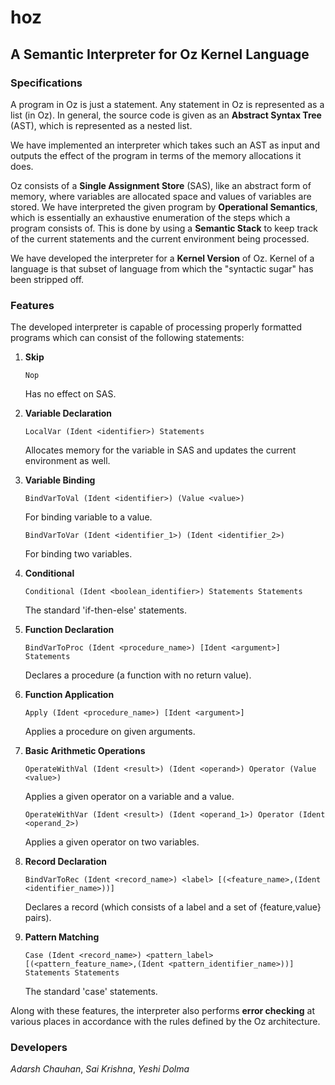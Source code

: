 # hoz
## A Semantic Interpreter for Oz Kernel Language

### Specifications
A program in Oz is just a statement. Any statement in Oz is represented as a list (in Oz). In general, the source code is given as an __Abstract Syntax Tree__ (AST), which is represented as a nested list.

We have implemented an interpreter which takes such an AST as input and outputs the effect of the program in terms of the memory allocations it does.

Oz consists of a __Single Assignment Store__ (SAS), like an abstract form of memory, where variables are allocated space and values of variables are stored. We have interpreted the given program by __Operational Semantics__, which is essentially an exhaustive enumeration of the steps which a program consists of. This is done by using a __Semantic Stack__ to keep track of the current statements and the current environment being processed.

We have developed the interpreter for a __Kernel Version__ of Oz. Kernel of a language is that subset of language from which the "syntactic sugar" has been stripped off.

### Features
The developed interpreter is capable of processing properly formatted programs which can consist of the following statements:

1. __Skip__
	```
	Nop
	```
	Has no effect on SAS.

2. __Variable Declaration__
	```
	LocalVar (Ident <identifier>) Statements
	```
	Allocates memory for the variable in SAS and updates the current environment as well.

3. __Variable Binding__
	```
	BindVarToVal (Ident <identifier>) (Value <value>)
	```
	For binding variable to a value.
	```
	BindVarToVar (Ident <identifier_1>) (Ident <identifier_2>)
	```
	For binding two variables.

4. __Conditional__
	```
	Conditional (Ident <boolean_identifier>) Statements Statements
	```
	The standard 'if-then-else' statements.

5. __Function Declaration__
	```
	BindVarToProc (Ident <procedure_name>) [Ident <argument>] Statements
	```
	Declares a procedure (a function with no return value).

6. __Function Application__
	```
	Apply (Ident <procedure_name>) [Ident <argument>]
	```
	Applies a procedure on given arguments.

7. __Basic Arithmetic Operations__
	```
	OperateWithVal (Ident <result>) (Ident <operand>) Operator (Value <value>)
	```
	Applies a given operator on a variable and a value.
	```
	OperateWithVar (Ident <result>) (Ident <operand_1>) Operator (Ident <operand_2>)
	```
	Applies a given operator on two variables.

8. __Record Declaration__
	```
	BindVarToRec (Ident <record_name>) <label> [(<feature_name>,(Ident <identifier_name>))]
	```
	Declares a record (which consists of a label and a set of {feature,value} pairs).

9. __Pattern Matching__
	```
	Case (Ident <record_name>) <pattern_label> [(<pattern_feature_name>,(Ident <pattern_identifier_name>))] Statements Statements
	```
	The standard 'case' statements.

Along with these features, the interpreter also performs __error checking__ at various places in accordance with the rules defined by the Oz architecture.

### Developers
_Adarsh Chauhan_, _Sai Krishna_, _Yeshi Dolma_
